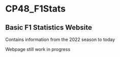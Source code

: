 # CP48_F1Stats

## Basic F1 Statistics Website

Contains information from the 2022 season to today

Webpage still work in progress
